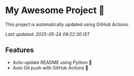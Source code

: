 # My Awesome Project 🚀

This project is automatically updated using GitHub Actions.

_Last updated: 2025-05-24 09:22:30 IST_

## Features
- Auto-update README using Python 🐍
- Auto Git push with GitHub Actions 🤖
